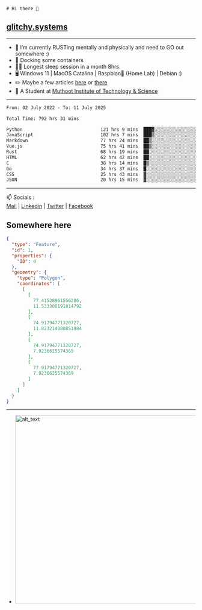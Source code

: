 ```
# Hi there 👋
```
## [glitchy.systems](https://glitchy.systems)
---

- 🌱 I’m currently RUSTing mentally and physically and need to GO out somewhere :)
- 🐋 Docking some containers
- 😶‍🌫️ Longest sleep session in a month 8hrs.
- 🖥️ Windows 11 | MacOS Catalina | Raspbian🥧 (Home Lab) | Debian :)
- ✏️ Maybe a few articles [here](https://medium.com/@advaithnarayanan8) or [there](https://medium.com/@advaithnarayanan8)
- 📑 A Student at [Muthoot Institute of Technology & Science](https://mgmits.ac.in/)



---

<!--START_SECTION:waka-->

```txt
From: 02 July 2022 - To: 11 July 2025

Total Time: 792 hrs 31 mins

Python                             121 hrs 9 mins  ███▓░░░░░░░░░░░░░░░░░░░░░   15.29 %
JavaScript                         102 hrs 7 mins  ███▒░░░░░░░░░░░░░░░░░░░░░   12.89 %
Markdown                           77 hrs 24 mins  ██▒░░░░░░░░░░░░░░░░░░░░░░   09.77 %
Vue.js                             75 hrs 41 mins  ██▒░░░░░░░░░░░░░░░░░░░░░░   09.55 %
Rust                               68 hrs 19 mins  ██░░░░░░░░░░░░░░░░░░░░░░░   08.62 %
HTML                               62 hrs 42 mins  ██░░░░░░░░░░░░░░░░░░░░░░░   07.91 %
C                                  38 hrs 14 mins  █▒░░░░░░░░░░░░░░░░░░░░░░░   04.83 %
Go                                 34 hrs 37 mins  █░░░░░░░░░░░░░░░░░░░░░░░░   04.37 %
CSS                                25 hrs 43 mins  ▓░░░░░░░░░░░░░░░░░░░░░░░░   03.25 %
JSON                               20 hrs 15 mins  ▓░░░░░░░░░░░░░░░░░░░░░░░░   02.56 %
```

<!--END_SECTION:waka-->

---

📫 Socials :<br>
[Mail](mailto:advaith@glitchy.systems) | [Linkedin](https://www.linkedin.com/in/advaith-narayanan-a72152214/) | [Twitter](https://twitter.com/advaithnarayan) | [Facebook](https://screenmessage.com/qinq)

## Somewhere here

```geojson
{
  "type": "Feature",
  "id": 1,
  "properties": {
    "ID": 0
  },
  "geometry": {
    "type": "Polygon",
    "coordinates": [
      [
        [
          77.41528961556286,
          11.533300191814792
        ],
        [
          74.91794771320727,
          11.823214080851884
        ],
        [
          74.91794771320727,
          7.9236625574369
        ],
        [
          77.91794771320727,
          7.9236625574369
        ]
      ]
    ]
  }
}
```


--- 
- [<img alt="alt_text" width="500px" src="https://valid.x86.fr/cache/banner/xv24bv-6.png" />](https://valid.x86.fr/xv24bv)


